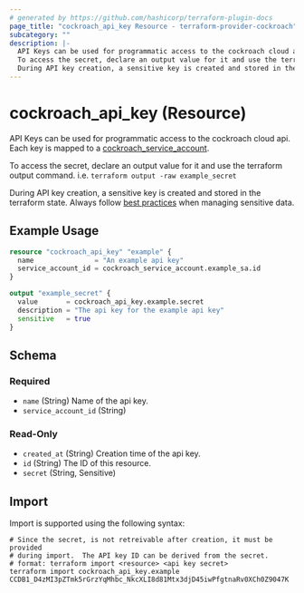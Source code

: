```yaml
---
# generated by https://github.com/hashicorp/terraform-plugin-docs
page_title: "cockroach_api_key Resource - terraform-provider-cockroach"
subcategory: ""
description: |-
  API Keys can be used for programmatic access to the cockroach cloud api. Each key is mapped to a cockroachserviceaccount service_account.
  To access the secret, declare an output value for it and use the terraform output command. i.e. terraform output -raw example_secret
  During API key creation, a sensitive key is created and stored in the terraform state. Always follow best practices https://developer.hashicorp.com/terraform/tutorials/configuration-language/sensitive-variables#sensitive-values-in-state when managing sensitive data.
---
```


# cockroach_api_key (Resource)

API Keys can be used for programmatic access to the cockroach cloud api. Each key is mapped to a [cockroach_service_account](service_account).
		
To access the secret, declare an output value for it and use the terraform output command. i.e. `terraform output -raw example_secret` 

During API key creation, a sensitive key is created and stored in the terraform state. Always follow [best practices](https://developer.hashicorp.com/terraform/tutorials/configuration-language/sensitive-variables#sensitive-values-in-state) when managing sensitive data.

## Example Usage

```terraform
resource "cockroach_api_key" "example" {
  name               = "An example api key"
  service_account_id = cockroach_service_account.example_sa.id
}

output "example_secret" {
  value       = cockroach_api_key.example.secret
  description = "The api key for the example api key"
  sensitive   = true
}
```

<!-- schema generated by tfplugindocs -->
## Schema

### Required

- `name` (String) Name of the api key.
- `service_account_id` (String)

### Read-Only

- `created_at` (String) Creation time of the api key.
- `id` (String) The ID of this resource.
- `secret` (String, Sensitive)

## Import

Import is supported using the following syntax:

```shell
# Since the secret, is not retreivable after creation, it must be provided
# during import.  The API key ID can be derived from the secret.
# format: terraform import <resource> <api key secret>
terraform import cockroach_api_key.example CCDB1_D4zMI3pZTmk5rGrzYqMhbc_NkcXLI8d81Mtx3djD45iwPfgtnaRv0XCh0Z9047K
```
